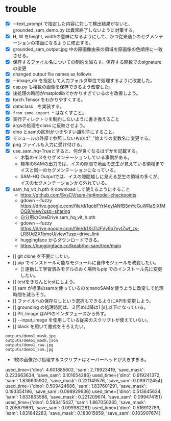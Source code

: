 # trouble
- [x] --text_prompt で指定した内容に対して検出結果がないと、grounded_sam_demo.py は異常終了しないように対策する。
- [x] H, W をheight, widthの意味になるようにして、かつ従来通りのセグメンテーションの描画になるように修正する。
- [x] grounded_sam_output.jpg 中の原画像由来の領域を原画像の色順序に一致させる。
- [x] 保存するファイル名についての制約を減らす。保存する関数でのsignature の変更
- [x] changed output file names as follows
- [x] --image_dir を指定して入力フォルダ単位で処理するように改変した。
- [x] cap.py も複数の画像を保存できるよう改変した。
- [x] 後処理の時間がmatplotlibでかかりすぎているのを改善しよう。
- [x] torch.Tensor をわかりやすくする。
- [x] dataclass　を実装する。
- [x] `from some import *` はなくすこと。
- [x] 実行ディレクトリを制約しないように書き換えること
- [x] argsの処理をclass に反映させよう。
- [x] dino とsamの区別がつきやすい識別子にすること。
- [x] モジュールの外部で参照しないものは"_"始まりの変数名に変更する。
- [x] png ファイルも入力に受け付ける。 
- [x] use_sam_hq=Trueとすると、何が良くなるはずかを記載する。
  - 木製のイスをセグメンテーションしている事例がある。 
  - 標準のSAMの出力では、イスの隙間で地面の芝生が見えている領域までイスと同一のセグメンテーションになっている。 
  - SAM-HQ Outputでは、イスの隙間越しに見える芝生の領域の多くが、イスのセグメンテーションから外れている。
- [x] sam_hq_vit_h.pth をdownload して使えるようにすること
  - https://github.com/SysCV/sam-hq#model-checkpoints
  - gdown --fuzzy https://drive.google.com/file/d/1qobFYrI4eyIANfBSmYcGuWRaSIXfMOQ8/view?usp=sharing
  - 自分用のOneDrive sam_hq_vit_h.pth
  - gdown --fuzzy https://drive.google.com/file/d/1XsTUFVy9o7vytZwf_zs-LR8UdZX1bmoU/view?usp=drive_link
  - huggingface からダウンロードできる。
  - https://huggingface.co/lkeab/hq-sam/tree/main

- [] git clone を不要にしたい。
- [] pip でインストール可能なモジュールに自作モジュールを改変したい。
  - [] 連動して学習済みモデルのおく場所もpip でのインストール先に変更したい。
- [] testをきちんとtestにしよう。
- [] sam が標準のsamを使っているのをnanoSAMを使うように改変して処理時間を減らそう。
- [] ファイルへの保存なしという選択もできるようにAPIを変更しよう。
- [] grounding の処理時間は、２回め以降は1 [s] 以下になっている。
- [] PIL.Image はAPIのインタフェースから外す。
- [] --input_image を使用している従来のスクリプトが使えていない。
- [] black を用いて書式をそろえたい。
```commandline
outputs/demo1_mask.jpg
outputs/demo1_mask.json
outputs/demo1_raw.jpg
outputs/demo1_sam.jpg
```

- 1枚の画像だけ処理するスクリプトはオーバーヘッドが大きすぎる。

used_time={'dino': 4.601885602, 'sam': 2.78923419, 'save_mask': 0.223663634, 'save_sam': 0.101654286}
used_time={'dino': 0.619241372, 'sam': 1.836635902, 'save_mask': 0.221149576, 'save_sam': 0.099712454}
used_time={'dino': 0.509424686, 'sam': 1.837601291, 'save_mask': 0.193354196, 'save_sam': 0.098929636}
used_time={'dino': 0.513645634, 'sam': 1.833863588, 'save_mask': 0.221209674, 'save_sam': 0.099474151}
used_time={'dino': 0.583415437, 'sam': 1.867050265, 'save_mask': 0.205879691, 'save_sam': 0.099982281}
used_time={'dino': 0.516912789, 'sam': 1.831642283, 'save_mask': 0.183015659, 'save_sam': 0.103907674}
